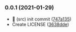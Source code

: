 ## <small>0.0.1 (2021-01-29)</small>

* :star2: (src) init commit ([747a135](https://github.com/hefeng1208/xtoolkits/commit/747a135))
* Create LICENSE ([3638dde](https://github.com/hefeng1208/xtoolkits/commit/3638dde))



